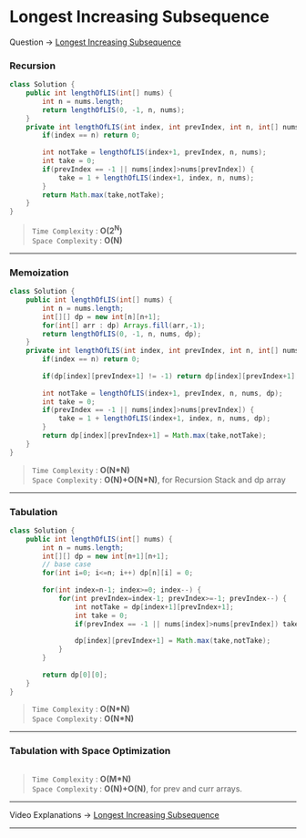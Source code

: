 # Longest Increasing Subsequence
Question -> [Longest Increasing Subsequence](https://leetcode.com/problems/longest-increasing-subsequence/)       

### Recursion
```java
class Solution {
    public int lengthOfLIS(int[] nums) {
        int n = nums.length;
        return lengthOfLIS(0, -1, n, nums);
    }
    private int lengthOfLIS(int index, int prevIndex, int n, int[] nums) {
        if(index == n) return 0;
        
        int notTake = lengthOfLIS(index+1, prevIndex, n, nums);
        int take = 0;
        if(prevIndex == -1 || nums[index]>nums[prevIndex]) {
            take = 1 + lengthOfLIS(index+1, index, n, nums);
        }
        return Math.max(take,notTake);
    }
}
```           
> `Time Complexity` : **O(2<sup>N</sup>)**          
> `Space Complexity` : **O(N)**    
---
### Memoization
```java
class Solution {
    public int lengthOfLIS(int[] nums) {
        int n = nums.length;
        int[][] dp = new int[n][n+1];
        for(int[] arr : dp) Arrays.fill(arr,-1);
        return lengthOfLIS(0, -1, n, nums, dp);
    }
    private int lengthOfLIS(int index, int prevIndex, int n, int[] nums, int[][] dp) {
        if(index == n) return 0;
        
        if(dp[index][prevIndex+1] != -1) return dp[index][prevIndex+1];
        
        int notTake = lengthOfLIS(index+1, prevIndex, n, nums, dp);
        int take = 0;
        if(prevIndex == -1 || nums[index]>nums[prevIndex]) {
            take = 1 + lengthOfLIS(index+1, index, n, nums, dp);
        }
        return dp[index][prevIndex+1] = Math.max(take,notTake);
    }
}
```
> `Time Complexity` : **O(N\*N)**           
> `Space Complexity` : **O(N)+O(N\*N)**, for Recursion Stack and dp array
---
### Tabulation
```java
class Solution {
    public int lengthOfLIS(int[] nums) {
        int n = nums.length;
        int[][] dp = new int[n+1][n+1];
        // base case
        for(int i=0; i<=n; i++) dp[n][i] = 0;
        
        for(int index=n-1; index>=0; index--) {
            for(int prevIndex=index-1; prevIndex>=-1; prevIndex--) {
                int notTake = dp[index+1][prevIndex+1];
                int take = 0;
                if(prevIndex == -1 || nums[index]>nums[prevIndex]) take = 1 + dp[index+1][index+1];
                
                dp[index][prevIndex+1] = Math.max(take,notTake);
            }
        }
        
        return dp[0][0];
    }
}
```
> `Time Complexity` : **O(N\*N)**             
> `Space Complexity` : **O(N\*N)** 
---
### Tabulation with Space Optimization
```java

```
> `Time Complexity` : **O(M\*N)**           
> `Space Complexity` : **O(N)+O(N)**, for prev and curr arrays.
---
Video Explanations -> [Longest Increasing Subsequence](https://youtu.be/ekcwMsSIzVc?list=PLgUwDviBIf0qUlt5H_kiKYaNSqJ81PMMY)   
<hr>
